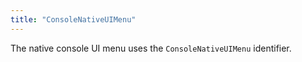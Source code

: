 ```yaml
---
title: "ConsoleNativeUIMenu"
---
```


The native console UI menu uses the `ConsoleNativeUIMenu` identifier.
